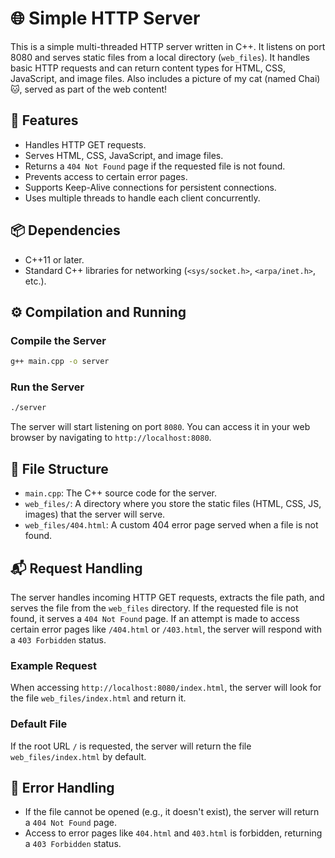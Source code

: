 # 🌐 Simple HTTP Server

This is a simple multi-threaded HTTP server written in C++. It listens on port 8080 and serves static files from a local directory (`web_files`). It handles basic HTTP requests and can return content types for HTML, CSS, JavaScript, and image files. Also includes a picture of my cat (named Chai) 🐱, served as part of the web content!

## 🚀 Features

* Handles HTTP GET requests.
* Serves HTML, CSS, JavaScript, and image files.
* Returns a `404 Not Found` page if the requested file is not found.
* Prevents access to certain error pages.
* Supports Keep-Alive connections for persistent connections.
* Uses multiple threads to handle each client concurrently.

## 📦 Dependencies

* C++11 or later.
* Standard C++ libraries for networking (`<sys/socket.h>`, `<arpa/inet.h>`, etc.).

## ⚙️ Compilation and Running

### Compile the Server

```bash
g++ main.cpp -o server
```

### Run the Server

```bash
./server
```

The server will start listening on port `8080`. You can access it in your web browser by navigating to `http://localhost:8080`.

## 📁 File Structure

* `main.cpp`: The C++ source code for the server.
* `web_files/`: A directory where you store the static files (HTML, CSS, JS, images) that the server will serve.
* `web_files/404.html`: A custom 404 error page served when a file is not found.

## 📬 Request Handling

The server handles incoming HTTP GET requests, extracts the file path, and serves the file from the `web_files` directory. If the requested file is not found, it serves a `404 Not Found` page. If an attempt is made to access certain error pages like `/404.html` or `/403.html`, the server will respond with a `403 Forbidden` status.

### Example Request

When accessing `http://localhost:8080/index.html`, the server will look for the file `web_files/index.html` and return it.

### Default File

If the root URL `/` is requested, the server will return the file `web_files/index.html` by default.

## 🚨 Error Handling

* If the file cannot be opened (e.g., it doesn't exist), the server will return a `404 Not Found` page.
* Access to error pages like `404.html` and `403.html` is forbidden, returning a `403 Forbidden` status.
